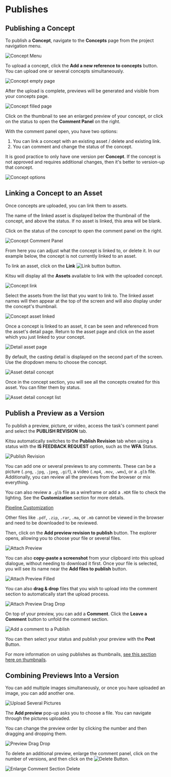 # Publishes

## Publishing a Concept

To publish a **Concept**, navigate to the **Concepts** page from the project navigation menu.

![Concept Menu](../img/getting-started/menu_concept.png)

To upload a concept, click the **Add a new reference to concepts** button. You can upload one or several concepts simultaneously.

![Concept empty page](../img/getting-started/concept_empty_prod.png)

After the upload is complete, previews will be generated and visible from your concepts page.

![Concept filled page](../img/getting-started/concept_filled_prod.png)

Click on the thumbnail to see an enlarged preview of your concept, or click on the status to open the **Comment Panel** on the right.

With the comment panel open, you have two options: 

1) You can link a concept with an existing asset / delete and existing link. 
2) You can comment and change the status of the concept.

It is good practice to only have one version per **Concept**. If the concept is not approved and requires additional changes, then it's better to version-up that concept.

![Concept options](../img/getting-started/concept_options.png)

## Linking a Concept to an Asset

Once concepts are uploaded, you can link them to assets.

The name of the linked asset is displayed below the thumbnail of the concept, and above the status. If no asset is linked, this area will be blank.

Click on the status of the concept to open the comment panel on the right.

![Concept Comment Panel](../img/getting-started/concept_comment_panel.png)

From here you can adjust what the concept is linked to, or delete it. In our example below, the concept is not currently linked to an asset.

To link an asset, click on the **Link** ![Link button](../img/getting-started/link_icon.png) button.

Kitsu will display all the **Assets** available to link with the uploaded concept.

![Concept link](../img/getting-started/concept_link.png)

Select the assets from the list that you want to link to. The linked asset names will then appear at the top of the screen and will also display under the concept's thumbnail.

![Concept asset linked](../img/getting-started/concept_asset_linked.png)

Once a concept is linked to an asset, it can be seen and referenced from the asset's detail page. Return to the asset page and click on the asset which you just linked to your concept.

![Detail asset page](../img/getting-started/asset_detail_page.png)

By default, the casting detail is displayed on the second part of the screen. Use the dropdown menu to choose the concept.

![Asset detail concept](../img/getting-started/asset_detail_concept.png)

Once in the concept section, you will see all the concepts created for this asset. You can filter them by status.

![Asset detail concept list](../img/getting-started/asset_detail_concep_listt.png)


## Publish a Preview as a Version
To publish a preview, picture, or video, access the task's comment panel and select the **PUBLISH REVISION** tab.

Kitsu automatically switches to the **Publish Revision** tab when using a status with the **IS FEEDBACK REQUEST** option, such as the **WFA** Status.

![Publish Revision](../img/getting-started/publish_revision.png)

You can add one or several previews to any comments. These can be a picture (`.png`, `.jpg`, `.jpeg`, `.gif`), a video (`.mp4`, `.mov`, `.wmv`), or a `.glb` file. Additionally, you can review all the previews from the browser or mix everything. 

You can also review a `.glb` file as a wireframe or add a `.HDR` file to check the lighting. See the **Customization** section for more details.

[Pipeline Customization](../configure-kitsu/README.md#3d-backgrounds)

Other files like `.pdf`, `.zip`, `.rar`, `.ma`, or `.mb` cannot be viewed in the browser and need to be downloaded to be reviewed.

Then, click on the **Add preview revision to publish** button. The explorer opens, allowing you to choose your file or several files.

![Attach Preview](../img/getting-started/attach_preview.png)

You can also **copy-paste a screenshot** from your clipboard into this upload dialogue, without needing to download it first. Once your file is selected, you will see its name near the **Add files to publish** button.

![Attach Preview Filled](../img/getting-started/attach_preview_filled.png)

You can also **drag & drop** files that you wish to upload into the comment section to automatically start the upload process.

![Attach Preview Drag Drop](../img/getting-started/drag_drop_preview.png)

On top of your preview, you can add a **Comment**. Click the **Leave a Comment** button to unfold the comment section.

![Add a comment to a Publish](../img/getting-started/publish_revision_comment.png)

You can then select your status and publish your preview with the **Post** Button.

For more information on using publishes as thumbnails, [see this section here on thumbnails](../thumbnails/README.md).


## Combining Previews Into a Version

You can add multiple images simultaneously, or once you have uploaded an image, you can add another one.

![Upload Several Pictures](../img/getting-started/upload_several_pictures.png)

The **Add preview** pop-up asks you to choose a file. You can navigate through the pictures uploaded.

You can change the preview order by clicking the number and then dragging and dropping them.

![Preview Drag Drop](../img/getting-started/multiple_preview.png)

To delete an additional preview, enlarge the comment panel, click on the number of versions, and then click on the ![Delete Button](../img/getting-started/delete_button.png).

![Enlarge Comment Section Delete](../img/getting-started/enlarge_comment_delete.png)
